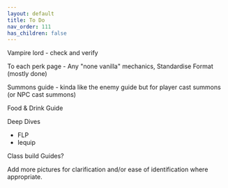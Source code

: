 ```yaml
---
layout: default
title: To Do
nav_order: 111
has_children: false
---
```


Vampire lord - check and verify

To each perk page - Any "none vanilla" mechanics, Standardise Format (mostly done)

Summons guide - kinda like the enemy guide but for player cast summons (or NPC cast summons)

Food & Drink Guide

Deep Dives
* FLP
* Iequip

Class build Guides?

Add more pictures for clarification and/or ease of identification where appropriate.
